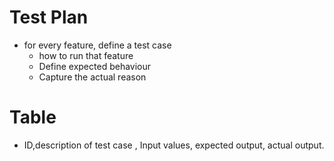 # Test Plan
* for every feature, define a test case 
  * how to run that feature
  * Define expected behaviour
  * Capture the actual reason

# Table
* ID,description of test case , Input values, expected output, actual output.